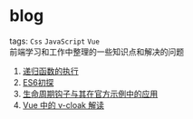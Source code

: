 # blog
tags: `Css` `JavaScript` `Vue`  
前端学习和工作中整理的一些知识点和解决的问题

1. [递归函数的执行](递归函数的执行.md)
2. [ES6初探](ES6初探.md)
3. [生命周期钩子与其在官方示例中的应用](生命周期钩子详解.md)
4. [Vue 中的 v-cloak 解读](Vue中的v-cloak.md)
